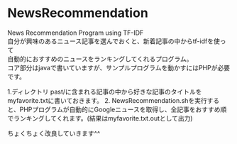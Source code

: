 NewsRecommendation
==================

News Recommendation Program using TF-IDF  
自分が興味のあるニュース記事を選んでおくと、新着記事の中からtf-idfを使って  
自動的におすすめのニュースをランキングしてくれるプログラム。  
コア部分はjavaで書いていますが、サンプルプログラムを動かすにはPHPが必要です。  

1.ディレクトリ past/に含まれる記事の中から好きな記事のタイトルを myfavorite.txtに書いておきます。
2. NewsRecommendation.shを実行すると、PHPプログラムが自動的にGoogleニュースを取得し、全記事をおすすめ順でランキングしてくれます。(結果はmyfavorite.txt.outとして出力)  
  
ちょくちょく改良していきます^^
 
